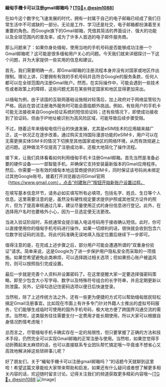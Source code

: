 **緬甸手機卡可以注册gmail邮箱吗？[[TG💪+ @esim1088](https://t.me/s/esim1088)]**

在如今这个数字化飞速发展的时代，拥有一封属于自己的电子邮箱已经成了我们日常生活中不可或缺的一部分。无论是工作、学习还是社交，电子邮箱都扮演着至关重要的角色。而Google旗下的Gmail邮箱，凭借其简洁的界面设计、强大的功能以及全球范围内的普及率，成为了许多人首选的电子邮件服务商。

那么问题来了：如果你身处缅甸，使用当地的手机号码是否能够成功注册一个Gmail邮箱呢？这可能是很多缅甸用户关心的问题。今天我们就来详细探讨一下这个问题，并为大家提供一些实用的信息和建议。

首先，我们需要明确一点，即Gmail邮箱的注册流程本身并没有对国家或地区作出限制。理论上讲，只要拥有有效的手机号码并且符合Google的服务条款，任何人都可以在全球范围内注册Gmail账户。然而，在实际操作中，可能会遇到一些技术性或者政策上的障碍，这些问题尤其在某些特定国家和地区显得更加突出。

以缅甸为例，由于该国的互联网基础设施相对较落后，加上政府对于网络监管较为严格，因此在尝试注册海外服务时可能会面临额外挑战。例如，有些用户的手机卡可能无法接收来自Google验证系统的短信验证码；还有些情况下，即使成功接收到了验证码，但由于IP地址被识别为高风险区域，可能导致后续步骤受阻。

不过，随着近年来缅甸电信行业的快速发展，尤其是eSIM技术的应用越来越广泛，这一状况正在逐步改善。通过购买支持国际漫游功能的eSIM卡，用户可以在无需更换实体SIM卡的情况下切换至其他国家或地区的网络环境，从而有效规避上述问题。这种做法不仅提高了注册成功率，还极大地简化了操作流程。

接下来，让我们具体看看如何利用缅甸手机卡注册Gmail邮箱。首先当然是准备必要的硬件设备——一部智能手机，并确保它支持安装最新版本的Gmail应用程序。然后，你需要一张有效的缅甸本地运营商提供的SIM卡，同时保证该号码尚未绑定过其他Google账号。接着打开浏览器访问Gmail官网（https://www.gmail.com），点击“创建账户”按钮开始新账户设置过程。

在填写基本信息环节，请务必如实填写所有必填项，包括名字、姓氏、生日等个人信息。这里需要注意的是，虽然没有硬性规定要求提供护照或其他官方证件的照片，但为了提高审核通过几率，建议尽量使用正式的身份信息进行登记。此外，在选择用户名时也要格外小心，因为一旦选定便无法更改。

当进入验证阶段时，系统通常会提示输入电话号码用于接收确认短信。此时，你可以直接使用你的缅甸手机号码进行操作。如果一切顺利的话，很快就会收到包含六位数字验证码的消息。将此代码准确无误地填入指定位置后继续下一步即可。

值得注意的是，在完成上述步骤之后，部分用户可能会遭遇所谓的“双重身份验证”请求。简单来说，这是Google为了进一步保护用户隐私安全而采取的一项措施。如果您希望避免此类麻烦，可以选择跳过相关选项；但如果担心账户被盗风险，则可以按照指引完成设置。

最后一步就是完善个人资料并设置密码了。在这里提醒大家一定要选择强密码策略，即至少包含大小写字母、数字以及特殊符号组合的长字符串，并且定期更新以防泄露。另外，记得勾选记住密码选项以便日后快速登录。

当然啦，除了上述传统方法之外，还有一些更为便捷的方式可以帮助缅甸居民轻松搞定Gmail注册事宜。比如现在市面上有许多专门针对外籍人士推出的虚拟号码服务，它们能够生成临时可使用的国外手机号码，极大地方便了跨国界沟通交流的需求。当然啦，这类服务往往需要支付一定费用才能长期使用，所以大家可以根据自身情况酌情考虑哦！

总而言之，尽管缅甸手机卡确实存在一定的局限性，但只要掌握了正确的方法和技术手段，仍然完全可以实现Gmail邮箱的正常注册与使用。当然啦，如果您觉得手动折腾起来太麻烦的话，也可以直接联系专业团队帮忙搞定哦～毕竟谁不想省心又高效地解决掉这些琐碎事儿呢？

好了朋友们，关于“緬甸手機卡可以注册gmail邮箱吗？”的话题今天就聊到这里啦！希望这篇文章能给大家带来帮助和启发。如果还有什么疑问或者想了解更多相关内容的话，欢迎随时留言讨论。记得关注我们的频道获取更多精彩内容哦～[[TG💪+ @esim1088](https://t.me/s/esim1088) ![Image](https://i.postimg.cc/4NQfJmqS/Snipaste-2025-05-13-00-14-12.png)]